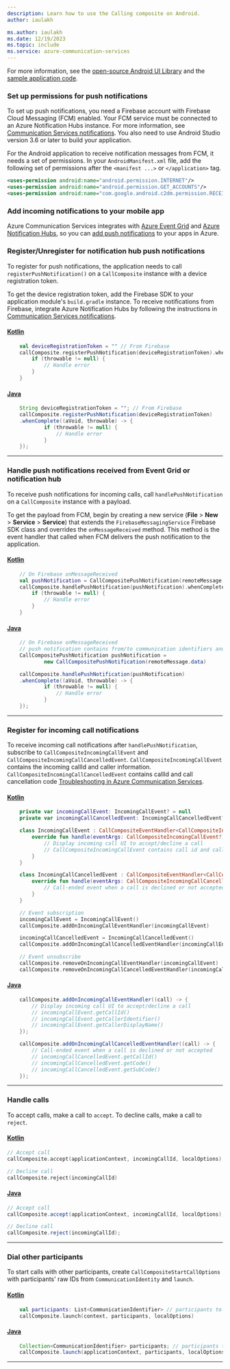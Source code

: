 ```yaml
---
description: Learn how to use the Calling composite on Android.
author: iaulakh

ms.author: iaulakh
ms.date: 12/19/2023
ms.topic: include
ms.service: azure-communication-services
---
```


For more information, see the [open-source Android UI Library](https://github.com/Azure/communication-ui-library-android) and the [sample application code](https://github.com/Azure-Samples/communication-services-android-quickstarts/tree/main/ui-calling).

### Set up permissions for push notifications

To set up push notifications, you need a Firebase account with Firebase Cloud Messaging (FCM) enabled. Your FCM service must be connected to an Azure Notification Hubs instance. For more information, see [Communication Services notifications](../../../../concepts/notifications.md). You also need to use Android Studio version 3.6 or later to build your application.

For the Android application to receive notification messages from FCM, it needs a set of permissions. In your `AndroidManifest.xml` file, add the following set of permissions after the `<manifest ...>` or `</application>` tag.

```xml
<uses-permission android:name="android.permission.INTERNET"/>
<uses-permission android:name="android.permission.GET_ACCOUNTS"/>
<uses-permission android:name="com.google.android.c2dm.permission.RECEIVE" />
```

### Add incoming notifications to your mobile app

Azure Communication Services integrates with [Azure Event Grid](../../../../../event-grid/overview.md) and [Azure Notification Hubs](../../../../../notification-hubs/notification-hubs-push-notification-overview.md), so you can [add push notifications](../../../../concepts/notifications.md) to your apps in Azure. 

### Register/Unregister for notification hub push notifications

To register for push notifications, the application needs to call `registerPushNotification()` on a `CallComposite` instance with a device registration token.

To get the device registration token, add the Firebase SDK to your application module's `build.gradle` instance. To receive notifications from Firebase, integrate Azure Notification Hubs by following the instructions in [Communication Services notifications](/azure/communication-services/concepts/notifications).

#### [Kotlin](#tab/kotlin)

```kotlin
    val deviceRegistrationToken = "" // From Firebase
    callComposite.registerPushNotification(deviceRegistrationToken).whenComplete { _, throwable ->
        if (throwable != null) {
            // Handle error
        }
    }
```

#### [Java](#tab/java)

```java
    String deviceRegistrationToken = ""; // From Firebase
    callComposite.registerPushNotification(deviceRegistrationToken)
    .whenComplete((aVoid, throwable) -> {
            if (throwable != null) {
                // Handle error
            }
    });
```

-----

### Handle push notifications received from Event Grid or notification hub

To receive push notifications for incoming calls, call `handlePushNotification` on a `CallComposite` instance with a payload.

To get the payload from FCM, begin by creating a new service (**File** > **New** > **Service** > **Service**) that extends the `FirebaseMessagingService` Firebase SDK class and overrides the `onMessageReceived` method. This method is the event handler that called when FCM delivers the push notification to the application.

#### [Kotlin](#tab/kotlin)

```kotlin
    // On Firebase onMessageReceived
    val pushNotification = CallCompositePushNotification(remoteMessage.data)
    callComposite.handlePushNotification(pushNotification).whenComplete { _, throwable ->
        if (throwable != null) {
            // Handle error
        }
    }
```

#### [Java](#tab/java)

```java
    // On Firebase onMessageReceived
    // push notification contains from/to communication identifiers and event type
    CallCompositePushNotification pushNotification = 
            new CallCompositePushNotification(remoteMessage.data)

    callComposite.handlePushNotification(pushNotification)
    .whenComplete((aVoid, throwable) -> {
            if (throwable != null) {
                // Handle error
            }
    });
```

-----

### Register for incoming call notifications

To receive incoming call notifications after `handlePushNotification`, subscribe to `CallCompositeIncomingCallEvent` and `CallCompositeIncomingCallCancelledEvent`. `CallCompositeIncomingCallEvent` contains the incoming callId and caller information. `CallCompositeIncomingCallCancelledEvent` contains callId and call cancellation code [Troubleshooting in Azure Communication Services](../../../../concepts/troubleshooting-info.md#calling-sdk-error-codes).

#### [Kotlin](#tab/kotlin)

```kotlin
    private var incomingCallEvent: IncomingCallEvent? = null
    private var incomingCallCancelledEvent: IncomingCallCancelledEvent? = null

    class IncomingCallEvent : CallCompositeEventHandler<CallCompositeIncomingCallEvent> {
        override fun handle(eventArgs: CallCompositeIncomingCallEvent?) {
            // Display incoming call UI to accept/decline a call
            // CallCompositeIncomingCallEvent contains call id and caller information
        }
    }

    class IncomingCallCancelledEvent : CallCompositeEventHandler<CallCompositeIncomingCallCancelledEvent> {
        override fun handle(eventArgs: CallCompositeIncomingCallCancelledEvent?) {
            // Call-ended event when a call is declined or not accepted
        }
    }

    // Event subscription
    incomingCallEvent = IncomingCallEvent()
    callComposite.addOnIncomingCallEventHandler(incomingCallEvent)

    incomingCallCancelledEvent = IncomingCallCancelledEvent()
    callComposite.addOnIncomingCallCancelledEventHandler(incomingCallEndEvent)

    // Event unsubscribe
    callComposite.removeOnIncomingCallEventHandler(incomingCallEvent)
    callComposite.removeOnIncomingCallCancelledEventHandler(incomingCallEndEvent)
```

#### [Java](#tab/java)

```java
    callComposite.addOnIncomingCallEventHandler((call) -> {
        // Display incoming call UI to accept/decline a call
        // incomingCallEvent.getCallId()
        // incomingCallEvent.getCallerIdentifier()
        // incomingCallEvent.getCallerDisplayName()
    });

    callComposite.addOnIncomingCallCancelledEventHandler((call) -> {
        // Call-ended event when a call is declined or not accepted
        // incomingCallCancelledEvent.getCallId()
        // incomingCallCancelledEvent.getCode()
        // incomingCallCancelledEvent.getSubCode()
    });
```

-----

### Handle calls

To accept calls, make a call to `accept`. To decline calls, make a call to `reject`.

#### [Kotlin](#tab/kotlin)

```kotlin
// Accept call
callComposite.accept(applicationContext, incomingCallId, localOptions)

// Decline call
callComposite.reject(incomingCallId)
```

#### [Java](#tab/java)

```java
// Accept call
callComposite.accept(applicationContext, incomingCallId, localOptions);

// Decline call
callComposite.reject(incomingCallId);
```

-----

### Dial other participants

To start calls with other participants, create `CallCompositeStartCallOptions` with participants' raw IDs from `CommunicationIdentity` and `launch`.

#### [Kotlin](#tab/kotlin)

```kotlin
    val participants: List<CommunicationIdentifier> // participants to dial
    callComposite.launch(context, participants, localOptions)
```

#### [Java](#tab/java)

```java
    Collection<CommunicationIdentifier> participants; // participants to dial
    callComposite.launch(applicationContext, participants, localOptions);
```

-----
